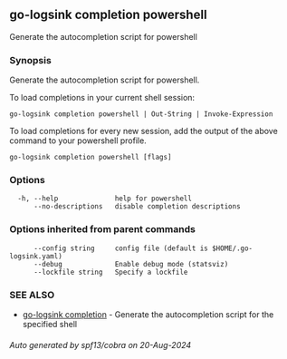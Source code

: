 ## go-logsink completion powershell

Generate the autocompletion script for powershell

### Synopsis

Generate the autocompletion script for powershell.

To load completions in your current shell session:

	go-logsink completion powershell | Out-String | Invoke-Expression

To load completions for every new session, add the output of the above command
to your powershell profile.


```
go-logsink completion powershell [flags]
```

### Options

```
  -h, --help              help for powershell
      --no-descriptions   disable completion descriptions
```

### Options inherited from parent commands

```
      --config string     config file (default is $HOME/.go-logsink.yaml)
      --debug             Enable debug mode (statsviz)
      --lockfile string   Specify a lockfile
```

### SEE ALSO

* [go-logsink completion](go-logsink_completion.md)	 - Generate the autocompletion script for the specified shell

###### Auto generated by spf13/cobra on 20-Aug-2024
